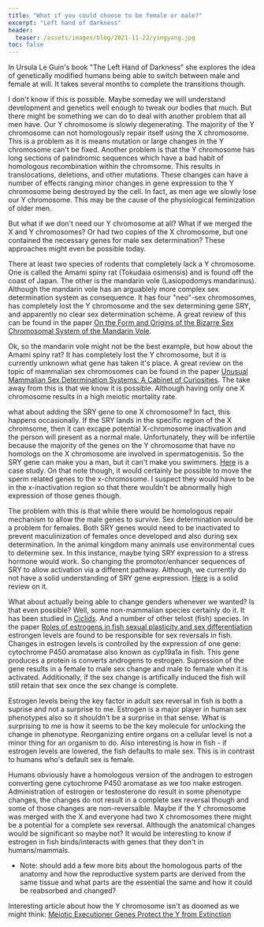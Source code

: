 ```yaml
---
title: "What if you could choose to be female or male?"
excerpt: "Left hand of darkness"
header:
  teaser: /assets/images/blog/2021-11-22/yingyang.jpg
toc: false
---
```



In Ursula Le Guin's book "The Left Hand of Darkness" she explores the idea of genetically modified humans being able to switch between male and female at will. It takes several months to complete the transitions though. 

I don't know if this is possible. Maybe someday we will understand development and genetics well enough to tweak our bodies that much. But there might be something we can do to deal with another problem that all men have. Our Y chromosome is slowly degenerating. The majority of the Y chromosome can not homologously repair itself using the X chromosome. This is a problem as it is means mutation or large changes in the Y chromosome can't be fixed. Another problem is that the Y chromosome has long sections of palindromic sequences which have a bad habit of homologous recombination within the chromsome. This results in translocations, deletions, and other mutations. These changes can have a number of effects ranging minor changes in gene expression to the Y chromosome being destroyed by the cell. In fact, as men age we slowly lose our Y chromosome. This may be the cause of the physiological feminization of older men. 

But what if we don't need our Y chromosome at all? What if we merged the X and Y chromosomes? Or had two copies of the X chromosome, but one contained the necessary genes for male sex determination? These approaches might even be possible today. 

There at least two species of rodents that completely lack a Y chromosome. One is called the Amami spiny rat (Tokudaia osimensis) and is found off the coast of Japan. The other is the mandarin vole (Lasiopodomys mandarinus). Although the mandarin vole has an arguablely more complex sex determination system as consequence. It has four "neo"-sex chromosomes, has completely lost the Y chromosome and the sex determining gene SRY, and apparently no clear sex determination scheme. A great review of this can be found in the paper [On the Form and Origins of the Bizarre Sex Chromosomal System of the Mandarin Vole](https://academic.oup.com/jhered/article/112/4/328/6245108?login=true).

Ok, so the mandarin vole might not be the best example, but how about the Amami spiny rat? It has completely lost the Y chromosome, but it is currently unknown what gene has taken it's place. A great review on the topic of mammalian sex chromosomes can be found in the paper [Unusual Mammalian Sex Determination Systems: A Cabinet of Curiosities](https://www.mdpi.com/2073-4425/12/11/1770/htm). The take away from this is that we know it is possible. Although having only one X chromosome results in a high meiotic mortality rate. 

what about adding the SRY gene to one X chromosome? In fact, this happens occasionally. If the SRY lands in the specific region of the X chromsome, then it can excape potential X-chromosome inactivation and the person will present as a normal male. Unfortunately, they will be infertile because the majority of the genes on the Y chromosome that have no homologs on the X chromosome are involved in spermatogenisis. So the SRY gene can make you a man, but it can't make you swimmers. [Here](https://file.scirp.org/pdf/OJGen_2013080714422980.pdf) is a case study. On that note though, it would certainly be possible to move the sperm related genes to the x-chromosome. I suspect they would have to be in the x-inactivation region so that there wouldn't be abnormally high expression of those genes though. 

The problem with this is that while there would be homologous repair mechanism to allow the male genes to survive. Sex determination would be a problem for females. Both SRY genes would need to be inactivated to prevent maculinization of females once developed and also during sex determination. In the animal kingdom many animals use environmental cues to determine sex. In this instance, maybe tying SRY expression to a stress hormone would work. So changing the promotor/enhancer sequences of SRY to allow activation via a different pathway. Although, we currently do not have a solid understanding of SRY gene expression. [Here](https://www.karger.com/Article/Abstract/519217) is a solid review on it. 

What about actually being able to change genders whenever we wanted? Is that even possible? Well, some non-mammalian species certainly do it. It has been studied in [Ciclids](https://www.karger.com/Article/Abstract/517197). And a number of other telost (fish) species. In the paper [Roles of estrogens in fish sexual plasticity and sex differentiation](https://www.sciencedirect.com/science/article/pii/S0016648018305458?casa_token=ntD7I3HfObEAAAAA:aFvDLhJjaAjj9IV-uPn-AGZfCdC5wf4Xqfyn4PUVifLBQWmhBzwnsTf_jVKLFIGqfbPwClqhzBY) estrongen levels are found to be responsible for sex reversals in fish. Changes in estrogen levels is controlled by the expression of one gene: cytochrome
P450 aromatase also known as cyp19a1a in fish. This gene produces a protein is converts androgens to estrogen. Supression of the gene results in a female to male sex change and male to female when it is activated. Additionally, if the sex change is artifically induced the fish will still retain that sex once the sex change is complete. 

Estrogen levels being the key factor in adult sex reversal in fish is both a suprise and not a surprise to me. Estrogen is a major player in human sex phenotypes also so it shouldn't be a surprise in that sense. What is surprising to me is how it seems to be the key molecule for unlocking the change in phenotype. Reorganizing entire organs on a cellular level is not a minor thing for an organism to do. Also interesting is how in fish - if estrogen levels are lowered, the fish defaults to male sex. This is in contrast to humans who's default sex is female. 

Humans obviously have a homologous version of the androgen to estrogen converting gene cytochrome P450 aromatase as we too make estrogen. Administration of estrogen or testosterone do result in some phenotype changes, the changes do not result in a complete sex reversal though and some of those changes are non-reversalble. Maybe if the Y chromosome was merged with the X and everyone had two X chromosomes there might be a potential for a complete sex reversal. Although the anatomical changes would be significant so maybe not? It would be interesting to know if estrogen in fish binds/interacts with genes that they don't in humans/mammals. 


- Note: should add a few more bits about the homologous parts of the anatomy and how the reproductive system parts are derived from the same tissue and what parts are the essential the same and how it could be reabsorbed and changed?

Interesting article about how the Y chromosome isn't as doomed as we might think: [Meiotic Executioner Genes Protect the Y from Extinction](https://www.sciencedirect.com/science/article/abs/pii/S0168952520301542)
